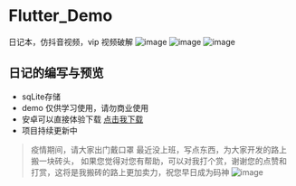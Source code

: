 # Flutter_Demo
日记本，仿抖音视频，vip 视频破解
![image](1.png)
![image](2.png)
![image](3.png)

## 日记的编写与预览 
* sqLite存储
*  demo 仅供学习使用，请勿商业使用
* 安卓可以直接体验下载 [点击我下载](https://www.pgyer.com/3xEu)
* 项目持续更新中

> 疫情期间，请大家出门戴口罩
> 最近没上班，写点东西，为大家开发的路上搬一块砖头，
> 如果您觉得对您有帮助，可以对我打个赏，谢谢您的点赞和打赏，这将是我搬砖的路上更加卖力，祝您早日成为码神
![image](WechatIMG1.jpeg)
